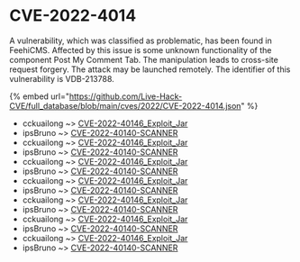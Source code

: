 # CVE-2022-4014

A vulnerability, which was classified as problematic, has been found in FeehiCMS. Affected by this issue is some unknown functionality of the component Post My Comment Tab. The manipulation leads to cross-site request forgery. The attack may be launched remotely. The identifier of this vulnerability is VDB-213788.

{% embed url="https://github.com/Live-Hack-CVE/full_database/blob/main/cves/2022/CVE-2022-4014.json" %}


* cckuailong ~> [CVE-2022-40146_Exploit_Jar](https://www.alice-snow.ru/2022/database/cve-2022-4014/cve-2022-40146_exploit_jar-cckuailong)
* ipsBruno ~> [CVE-2022-40140-SCANNER](https://www.alice-snow.ru/2022/database/cve-2022-4014/cve-2022-40140-scanner-ipsbruno)
* cckuailong ~> [CVE-2022-40146_Exploit_Jar](https://www.alice-snow.ru/2022/database/cve-2022-4014/cve-2022-40146_exploit_jar-cckuailong)
* ipsBruno ~> [CVE-2022-40140-SCANNER](https://www.alice-snow.ru/2022/database/cve-2022-4014/cve-2022-40140-scanner-ipsbruno)
* cckuailong ~> [CVE-2022-40146_Exploit_Jar](https://www.alice-snow.ru/2022/database/cve-2022-4014/cve-2022-40146_exploit_jar-cckuailong)
* ipsBruno ~> [CVE-2022-40140-SCANNER](https://www.alice-snow.ru/2022/database/cve-2022-4014/cve-2022-40140-scanner-ipsbruno)
* cckuailong ~> [CVE-2022-40146_Exploit_Jar](https://www.alice-snow.ru/2022/database/cve-2022-4014/cve-2022-40146_exploit_jar-cckuailong)
* ipsBruno ~> [CVE-2022-40140-SCANNER](https://www.alice-snow.ru/2022/database/cve-2022-4014/cve-2022-40140-scanner-ipsbruno)
* cckuailong ~> [CVE-2022-40146_Exploit_Jar](https://www.alice-snow.ru/2022/database/cve-2022-4014/cve-2022-40146_exploit_jar-cckuailong)
* ipsBruno ~> [CVE-2022-40140-SCANNER](https://www.alice-snow.ru/2022/database/cve-2022-4014/cve-2022-40140-scanner-ipsbruno)
* cckuailong ~> [CVE-2022-40146_Exploit_Jar](https://www.alice-snow.ru/2022/database/cve-2022-4014/cve-2022-40146_exploit_jar-cckuailong)
* ipsBruno ~> [CVE-2022-40140-SCANNER](https://www.alice-snow.ru/2022/database/cve-2022-4014/cve-2022-40140-scanner-ipsbruno)
* cckuailong ~> [CVE-2022-40146_Exploit_Jar](https://www.alice-snow.ru/2022/database/cve-2022-4014/cve-2022-40146_exploit_jar-cckuailong)
* ipsBruno ~> [CVE-2022-40140-SCANNER](https://www.alice-snow.ru/2022/database/cve-2022-4014/cve-2022-40140-scanner-ipsbruno)